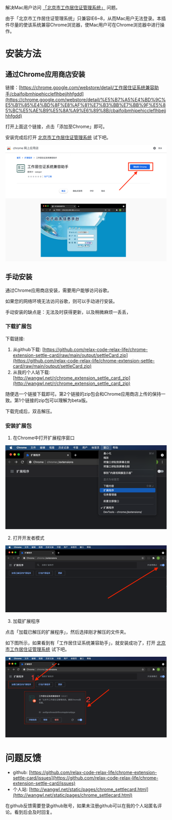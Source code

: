解决Mac用户访问 [「北京市工作居住证管理系统」](http://219.232.200.39/uamsso) 问题。

由于「北京市工作居住证管理系统」只兼容IE6~8，从而Mac用户无法登录。本插件尽量的使该系统兼容Chrome浏览器，使Mac用户可在Chrome浏览器中进行操作。

# 安装方法

## 通过Chrome应用商店安装

链接：[https://chrome.google.com/webstore/detail/工作居住证系统兼容助手/cbaifoibmhipehiccleflhbejjhhfgdd](https://chrome.google.com/webstore/detail/%E5%B7%A5%E4%BD%9C%E5%B1%85%E4%BD%8F%E8%AF%81%E7%B3%BB%E7%BB%9F%E5%85%BC%E5%AE%B9%E5%8A%A9%E6%89%8B/cbaifoibmhipehiccleflhbejjhhfgdd)

打开上面这个链接，点击「添加至Chrome」即可。

安装完成后打开 [北京市工作居住证管理系统](http://219.232.200.39/uamsso) 试下吧。

![Chrome应用商店](./assets/chrome_web_store.png)

## 手动安装

通过Chrome应用商店安装，需要用户能够访问谷歌。

如果您的网络环境无法访问谷歌，则可以手动进行安装。

手动安装的缺点是：无法及时获得更新，以及稍微麻烦一丢丢，

### 下载扩展包

下载链接:
1. 从github下载: [https://github.com/relax-code-relax-life/chrome-extension-settle-card/raw/main/output/settleCard.zip](https://github.com/relax-code-relax-life/chrome-extension-settle-card/raw/main/output/settleCard.zip)
2. 从我的个人站下载: [http://wangwl.net/r/chrome_extension_settle_card_zip](http://wangwl.net/r/chrome_extension_settle_card_zip)

随便选一个链接下载即可。第2个链接的zip包会和Chrome应用商店上传的保持一致。第1个链接的zip包可以理解为beta版。

下载完成后，双击解压。

### 安装扩展包

1. 在Chrome中打开扩展程序窗口

![菜单栏->窗口->扩展程序](./assets/manual1.png)

2. 打开开发者模式

![打开开发者模式](./assets/manual2.png)

3. 加载扩展程序

点击「加载已解压的扩展程序」，然后选择刚才解压的文件夹。
   
如下图所示，如果看到有「工作居住证系统兼容助手」，就安装成功了，打开 [北京市工作居住证管理系统](http://219.232.200.39/uamsso) 试下吧。

![打开开发者模式](./assets/manual3.png)

# 问题反馈

- github: [https://github.com/relax-code-relax-life/chrome-extension-settle-card/issues](https://github.com/relax-code-relax-life/chrome-extension-settle-card/issues)
- 个人站: [http://wangwl.net/static/pages/chrome_settlecard.html](http://wangwl.net/static/pages/chrome_settlecard.html)

在github反馈需要登录github账号，如果未注册github可以在我的个人站匿名评论。看到后会及时回复。

